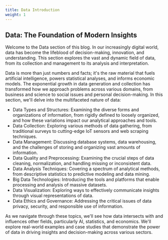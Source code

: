 ```yaml
---
title: Data Introduction
weight: 1
---
```


## Data: The Foundation of Modern Insights

Welcome to the Data section of this blog. In our increasingly digital world, data has become the lifeblood of decision-making, innovation, and understanding. This section explores the vast and dynamic field of data, from its collection and management to its analysis and interpretation.

Data is more than just numbers and facts; it's the raw material that fuels artificial intelligence, powers statistical analyses, and informs economic models. The exponential growth in data generation and collection has transformed how we approach problems across various domains, from business and science to social issues and personal decision-making.
In this section, we'll delve into the multifaceted nature of data:

- Data Types and Structures: Examining the diverse forms and organizations of information, from rigidly defined to loosely organized, and how these variations impact our analytical approaches and tools.
- Data Collection: Exploring various methods of data gathering, from traditional surveys to cutting-edge IoT sensors and web scraping techniques.
- Data Management: Discussing database systems, data warehousing, and the challenges of storing and organizing vast amounts of information.
- Data Quality and Preprocessing: Examining the crucial steps of data cleaning, normalization, and handling missing or inconsistent data.
- Data Analysis Techniques: Covering a spectrum of analytical methods, from descriptive statistics to predictive modeling and data mining.
- Big Data Technologies: Introducing the tools and platforms that enable processing and analysis of massive datasets.
- Data Visualization: Exploring ways to effectively communicate insights through visual representations of data.
- Data Ethics and Governance: Addressing the critical issues of data privacy, security, and responsible use of information.

As we navigate through these topics, we'll see how data intersects with and influences other fields, particularly AI, statistics, and economics. We'll explore real-world examples and case studies that demonstrate the power of data in driving insights and decision-making across various sectors.